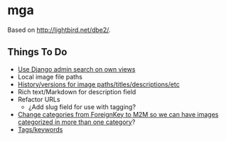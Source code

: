 # mga

Based on <http://lightbird.net/dbe2/>.

## Things To Do

- [Use Django admin search on own views](http://stackoverflow.com/questions/21137821/using-django-admin-search-engine-in-my-own-views)
- Local image file paths
- [History/versions for image paths/titles/descriptions/etc](https://django-simple-history.readthedocs.org/en/latest/usage.html)
- Rich text/Markdown for description field
- Refactor URLs
    - ¿Add slug field for use with tagging?
- [Change categories from ForeignKey to M2M so we can have images categorized in more than one category](http://stackoverflow.com/a/16954696)?
- [Tags/keywords](https://github.com/alex/django-taggit)